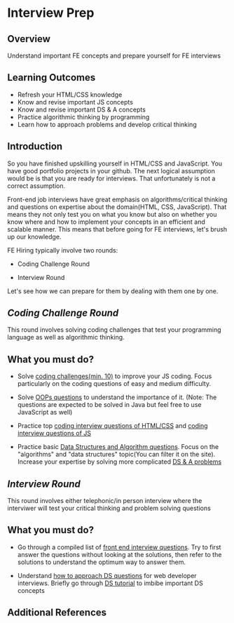 # Interview Prep


## Overview

Understand important FE concepts and prepare yourself for FE interviews

## Learning Outcomes
- Refresh your HTML/CSS knowledge
- Know and revise important JS concepts
- Know and revise important DS & A concepts
- Practice algorithmic thinking by programming
- Learn how to approach problems and develop critical thinking


## Introduction

So you have finished upskilling yourself in HTML/CSS and JavaScript.
You have good portfolio projects in your github. The next logical assumption would be is that you are ready for interviews. That unfortunately is not a correct assumption.


Front-end job interviews have great emphasis on algorithms/critical thinking and questions on expertise about the domain(HTML, CSS, JavaScript). That means they not only test you on what you know but also on whether you know where and how to implement your concepts in an efficient and scalable manner. This means that before going for FE interviews, let's brush up our knowledge.

FE Hiring typically involve two rounds:

- Coding Challenge Round

- Interview Round

Let's see how we can prepare for them by dealing with them one by one.

## *Coding Challenge Round*

This round involves solving coding challenges that test your programming language as well as algorithmic thinking.

## What you must do?

- Solve [coding challenges(min. 10)](https://edabit.com/challenges/javascript) to improve your JS coding. Focus particularly on the coding questions of easy and medium difficulty.

- Solve [OOPs questions](https://www.techgig.com/practice/java/object-oriented-programming) to understand the importance of it. 
(Note: The questions are expected to be solved in Java but feel free to use JavaScript as well)

- Practice top [coding interview questions of HTML/CSS](https://www.testdome.com/d/html-css-interview-questions/3) and [coding interview questions of JS](https://www.testdome.com/d/javascript-interview-questions/2) 


- Practice basic [Data Structures and Algorithm questions](https://exercism.io/my/tracks/javascript). Focus on the "algorithms" and "data structures" topic(You can filter it on the site). Increase your expertise by solving more complicated [DS & A problems](https://www.spoj.com/problems/tag/datastructures)

## *Interview Round*

This round involves either telephonic/in person interview where the interviwer will test your critical thinking and problem solving questions

## What you must do?


- Go through a compiled list of [front end interview questions](https://edabit.com/challenges/javascript). Try to first answer the questions without looking at the solutions, then refer to the solutions to understand the optimum way to answer them.



- Understand [how to approach DS questions](https://www.youtube.com/watch?v=9iELB1VzZWA) for web developer interviews. Briefly go through [DS tutorial](https://www.youtube.com/watch?v=t2CEgPsws3U) to imbibe important DS concepts

## Additional References